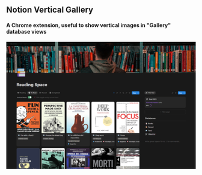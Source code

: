 ## Notion Vertical Gallery
#### A Chrome extension, useful to show vertical images in "Gallery" database views
![a screenshot](./images/ExampleScreenshot.png)